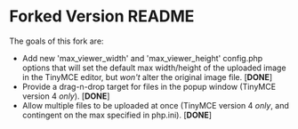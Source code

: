 Forked Version README
=====================

The goals of this fork are:

 * Add new 'max\_viewer\_width' and 'max\_viewer\_height' config.php options that will set the default max width/height of the uploaded image in the TinyMCE editor, but *won't* alter the original image file. \[**DONE**\]
 * Provide a drag-n-drop target for files in the popup window (TinyMCE version 4 *only*). \[**DONE**\]
 * Allow multiple files to be uploaded at once (TinyMCE version 4 *only*, and contingent on the max specified in php.ini). \[**DONE**\]

